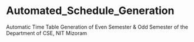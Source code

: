 # Automated_Schedule_Generation
Automatic Time Table Generation of Even Semester &amp; Odd Semester of the Department of CSE, NIT Mizoram
